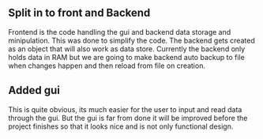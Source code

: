 ## Split in to front and Backend

Frontend is the code handling the gui and backend data storage and minipulation. This was done to simplify the code. The backend gets created as an object that will also work as data store. Currently the backend only holds data in RAM but we are going to make backend auto backup to file when changes happen and then reload from file on creation.


## Added gui

This is quite obvious, its much easier for the user to input and read data through the gui. But the gui is far from done it will be improved before the project finishes so that it looks nice and is not only functional design.
